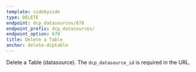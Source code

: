```yaml
---
template: sidebyside
type: DELETE
endpoint: dcp_datasources/678
endpoint_prefix: dcp_datasources/
endpoint_option: 678
title: Delete a Table
anchor: delete-dcptable
---
```

<a name="delete-dcpdatasource"></a> 
Delete a Table (datasource).  The `dcp_datasource_id` is required in the URL.
